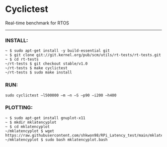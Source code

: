 # Cyclictest
Real-time benchmark for RTOS

---

### INSTALL:

    ~ $ sudo apt-get install -y build-essential git
    ~ $ git clone git://git.kernel.org/pub/scm/utils/rt-tests/rt-tests.git
    ~ $ cd rt-tests
    ~/rt-tests $ git checkout stable/v1.0
    ~/rt-tests $ make cyclictest
    ~/rt-tests $ sudo make install
    
### RUN:

    sudo cyclictest –l500000 –m –n –S –p90 –i200 –h400
    
### PLOTTING:
    
    ~ $ sudo apt-get install gnuplot-x11
    ~ $ mkdir mklatencyplot
    ~ $ cd mklatencyplot
    ~/mklatencyplot $ wget https://raw.githubusercontent.com/shkwon98/RPi_Latency_test/main/mklatencyplot.bash
    ~/mklatencyplot $ sudo bash mklatencyplot.bash
